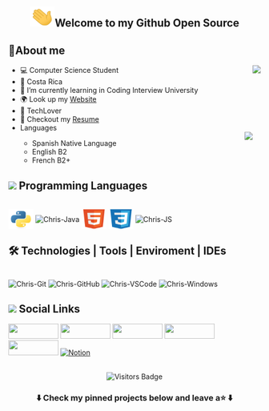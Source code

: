 <h2 align="center"><img height="40" width="50" src="https://raw.githubusercontent.com/ABSphreak/ABSphreak/master/gifs/Hi.gif">Welcome to my Github Open Source</h2> 

[comment]: <> (About me)
<body>
  <div align="left">
  <a href="https://github.com/ChristoperBA">
</a>
 <h2>🧐About me</h2>
<ul type="disc">
   <img align="right" height="150em"
   src="https://github-readme-stats.vercel.app/api?username=ChristoperBA&show_icons=true&theme=react&include_all_commits=true&count_private=true"/>
  <li>💻 Computer Science Student</li>
  <li>🚩 Costa Rica</li> 
  <li>🧬 I’m currently learning in Coding Interview University</li>
  <li>🌍 Look up my <a href="https://christoperba.github.io/">Website</a></li>
  <li>📱  TechLover </li>
  <li>📝 Checkout my <a href="https://christoperba.github.io/pages/resume">Resume</a></li>
  <li> Languages</li>
  <img align="right" height="125em" 
  src="https://github-readme-stats.vercel.app/api/top-langs/?username=ChristoperBA&layout=compact&langs_count=7&theme=react"/>
  <ul type="circle"> 
    <li>Spanish Native Language</li>
    <li>English B2</li>
      <li>French  B2+</li>
  </ul>
</ul>
  
[comment]: <> (Programming Languajes)
## <img src="https://media.giphy.com/media/WUlplcMpOCEmTGBtBW/giphy.gif" width="35"> Programming Languages 
<div ><br>
  <img  align="center" alt="Chris-Python" height="40" width="50" src="https://raw.githubusercontent.com/devicons/devicon/master/icons/python/python-original.svg">
  <img  align="center" alt="Chris-Java"   height="40" width="50" src="https://cdn.jsdelivr.net/gh/devicons/devicon/icons/java/java-original-wordmark.svg" />
  <img  align="center" alt="Chris-HTML"   height="40" width="50" src="https://raw.githubusercontent.com/devicons/devicon/master/icons/html5/html5-original.svg">
  <img  align="center" alt="Chris-CSS"    height="40" width="50" src="https://raw.githubusercontent.com/devicons/devicon/master/icons/css3/css3-original.svg">
  <img  align="center" alt="Chris-JS"     height="40" width="50" src="https://cdn.jsdelivr.net/gh/devicons/devicon/icons/javascript/javascript-original.svg" />
</div>
    
  [comment]: <> (Technologies,tools, enviroment, IDEs...)
 <h2>🛠️ Technologies | Tools | Enviroment | IDEs </h2>
<div style="display: inline_block"><br>
  <img align="center" alt="Chris-Git" height="40" width="50" src="https://cdn.jsdelivr.net/gh/devicons/devicon/icons/git/git-original.svg" />
  <img align="center" alt="Chris-GitHub" height="40" width="50" src="https://cdn.jsdelivr.net/gh/devicons/devicon/icons/github/github-original.svg" />
  <img align="center" alt="Chris-VSCode" height="40" width="50" src="https://cdn.jsdelivr.net/gh/devicons/devicon/icons/visualstudio/visualstudio-plain.svg" />
  <img align="center" alt="Chris-Windows" height="40" width="50"  src="https://cdn.jsdelivr.net/gh/devicons/devicon/icons/windows8/windows8-original.svg" />
</div>
    
 [comment]: <> (Social Media)
## <img src="https://github.com/TheDudeThatCode/TheDudeThatCode/blob/master/Assets/Earth.gif" width="23px"> Social Links
<div> 
  <!–– Acomodar por orden de importancia ––>
  <a href="https://www.linkedin.com/in/christopher-brice%C3%B1o-arias-1b166420b/" > 
    <img height="30" width="100"src="https://img.shields.io/badge/-LinkedIn-%230077B5?style=for-the-badge&logo=linkedin&logoColor=white"></a>
  <a href="https://christoperba.github.io/"> 
     <img height="30" width="100" src="https://img.shields.io/badge/Website-3b5998?style=flat-square&logo=google-chrome&logoColor=white"></a>
   <a href="https://mail.google.com/mail/u/0/?fs=1&tf=cm&source=mailto&to=bricenoc506@gmail.com">
    <img height="30" width="100" src="https://img.shields.io/badge/-Email-25251F?style=for-the-badge&logo=gmail&logoColor=white"></a>
  <a href="https://www.youtube.com/channel/UCL5Tkt3EKY0ubuG0O_JMVVg/featured">
    <img height="30" width="100" src="https://img.shields.io/badge/YouTube-FF0000?style=for-the-badge&logo=youtube&logoColor=white" ></a>
  <a href="https://www.instagram.com/__chococris.py/" >
    <img height="30" width="100" src="https://img.shields.io/badge/-Instagram-%23E4405F?style=for-the-badge&logo=instagram&logoColor=white" ></a>
  <a href="https://sneaky-dugong-c86.notion.site/About-me-e69c312872b54688b0b88119211ab872">
    <img alt="Notion" height="30" width="100" src="https://img.shields.io/badge/Notion-010101.svg?logo=notion&logoColor=white"></a>
<br/><br/>
 <p align="center"> 
   
<img src="https://komarev.com/ghpvc/?username=ChristoperBA&style=flat-square&color=7603D6" alt="Visitors Badge"/>
</p>
 <h3 align="center">⬇️ Check my pinned projects below and leave a⭐️ ⬇️</h3><br/>

</body>
